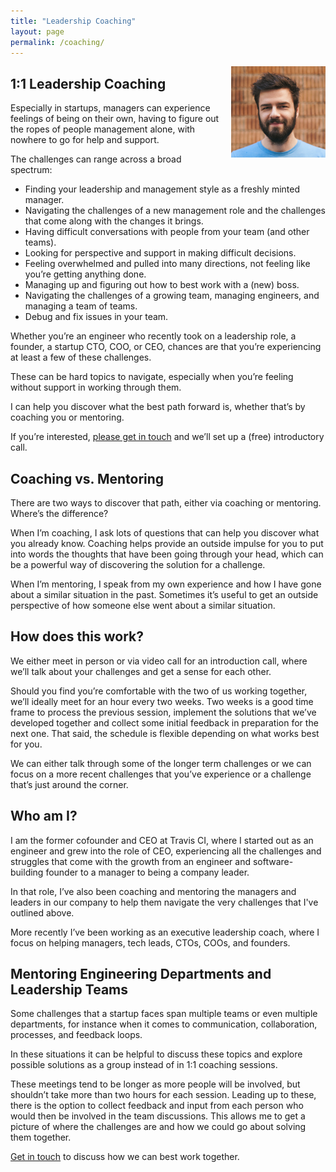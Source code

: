 ```yaml
---
title: "Leadership Coaching"
layout: page
permalink: /coaching/
---
```

<img src="/images/mathias_meyer_square.jpg" style="float:right; height: auto; width: 30%; margin-left: 10px; margin-bottom: 5px;"/>

## 1:1 Leadership Coaching

Especially in startups, managers can experience feelings of being on their own, having to figure out the ropes of people management alone, with nowhere to go for help and support.

The challenges can range across a broad spectrum:

* Finding your leadership and management style as a freshly minted manager.
* Navigating the challenges of a new management role and the challenges that come along with the changes it brings.
* Having difficult conversations with people from your team (and other teams).
* Looking for perspective and support in making difficult decisions.
* Feeling overwhelmed and pulled into many directions, not feeling like you’re getting anything done.
* Managing up and figuring out how to best work with a (new) boss.
* Navigating the challenges of a growing team, managing engineers, and managing a team of teams.
* Debug and fix issues in your team.

Whether you’re an engineer who recently took on a leadership role, a founder, a startup CTO, COO, or CEO, chances are that you’re experiencing at least a few of these challenges.

These can be hard topics to navigate, especially when you’re feeling without support in working through them.

I can help you discover what the best path forward is, whether that’s by coaching you or mentoring.

If you’re interested, [please get in touch](mailto:mathias@paperplanes.de) and we’ll set up a (free) introductory call.

## Coaching vs. Mentoring

There are two ways to discover that path, either via coaching or mentoring. Where’s the difference?

When I’m coaching, I ask lots of questions that can help you discover what you already know. Coaching helps provide an outside impulse for you to put into words the thoughts that have been going through your head, which can be a powerful way of discovering the solution for a challenge.

When I’m mentoring, I speak from my own experience and how I have gone about a similar situation in the past. Sometimes it’s useful to get an outside perspective of how someone else went about a similar situation.

## How does this work?

We either meet in person or via video call for an introduction call, where we’ll talk about your challenges and get a sense for each other.

Should you find you’re comfortable with the two of us working together, we’ll ideally meet for an hour every two weeks. Two weeks is a good time frame to process the previous session, implement the solutions that we’ve developed together and collect some initial feedback in preparation for the next one. That said, the schedule is flexible depending on what works best for you.

We can either talk through some of the longer term challenges or we can focus on a more recent challenges that you’ve experience or a challenge that’s just around the corner.

## Who am I?

I am the former cofounder and CEO at Travis CI, where I started out as an engineer and grew into the role of CEO, experiencing all the challenges and struggles that come with the growth from an engineer and software-building founder to a manager to being a company leader.

In that role, I’ve also been coaching and mentoring the managers and leaders in our company to help them navigate the very challenges that I've outlined above.

More recently I’ve been working as an executive leadership coach, where I focus on helping managers, tech leads, CTOs, COOs, and founders.

## Mentoring Engineering Departments and Leadership Teams

Some challenges that a startup faces span multiple teams or even multiple departments, for instance when it comes to communication, collaboration, processes, and feedback loops.

In these situations it can be helpful to discuss these topics and explore possible solutions as a group instead of in 1:1 coaching sessions.

These meetings tend to be longer as more people will be involved, but shouldn’t take more than two hours for each session. Leading up to these, there is the option to collect feedback and input from each person who would then be involved in the team discussions. This allows me to get a picture of where the challenges are and how we could go about solving them together.

[Get in touch](mailto:mathias@paperplanes.de) to discuss how we can best work together.
